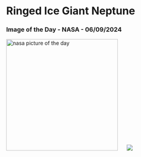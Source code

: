 # Ringed Ice Giant Neptune
### Image of the Day - NASA - 06/09/2024
<img src="https://apod.nasa.gov/apod/image/2409/NeptuneTriton_webb1059.png" alt="nasa picture of the day" width="300"/>&nbsp; &nbsp; &nbsp; <img src="https://github-readme-streak-stats.herokuapp.com/?user=tempo-riz&theme=onedark" >
 
 
 
 
 
 
 
 
 
 
 
 
 
 
 
 
 
 
 
 
 
 
 
 
